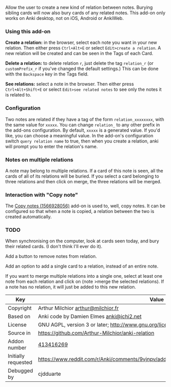 Allow the user to create a new kind of relation between notes.
Burying sibling cards will now also bury cards of any related notes.
This add-on only works on Anki desktop, not on iOS, Android or AnkiWeb.

### Using this add-on
**Create a relation:** in the browser, select each note you want in your new relation.
Then either press `Ctrl+Alt+E` or select `Edit>create a relation`.
A new relation will be created and can be seen in the Tags of each Card.

**Delete a relation:** to delete relation `r`, just delete the tag `relation_r` (or `customPrefix_r` if you've changed the default settings.)
This can be done with the `Backspace` key in the Tags field.

**See relations:** select a note in the browser. Then either press `Ctrl+Alt+Shift+E` or select `Edit>see related notes` to see only the notes it is related to.

### Configuration
Two notes are related if they have a tag of the form `relation_xxxxxxxx`, with the same value for `xxxxx`.
You can change `relation_` to any other prefix in the add-ons configuration. By default, `xxxxx` is a generated value.
If you'd like, you can choose a meaningful value.
In the add-on's configuration switch `query relation name` to true, then when you create a relation, anki will prompt you to enter the relation's name.

### Notes on multiple relations
A note may belong to multiple relations. If a card of this note is seen, all the cards of all of its relations will be buried.
If you select a card belonging to three relations and then click on merge, the three relations will be merged.

### Interaction with "Copy note"
The [Copy notes (1566928056)](https://ankiweb.net/shared/info/1566928056) add-on is used to, well, copy notes.
It can be configured so that when a note is copied, a relation between the two is created automatically.

### TODO

When synchronising on the computer, look at cards seen today, and bury their related cards. (I don't think I'll ever do it).

Add a button to remove notes from relation.

Add an option to add a single card to a relation, instead of an entire note.

If you want to merge multiple relations into a single one, select at least one note from each relation and click on (note >merge the selected relations).
If a note has no relation, it will just be added to this new relation.

Key         |Value
------------|-------------------------------------------------------------------
Copyright   |Arthur Milchior <arthur@milchior.fr>
Based on    |Anki code by Damien Elmes <anki@ichi2.net>
License     |GNU AGPL, version 3 or later; http://www.gnu.org/licenses/agpl.html
Source in   | https://github.com/Arthur-Milchior/anki-relation
Addon number| [413416269](https://ankiweb.net/shared/info/413416269)
Initially requested|https://www.reddit.com/r/Anki/comments/9vjnpv/addon_idea_manually_marking_notes_as_related/
Debugged by |cjdduarte

